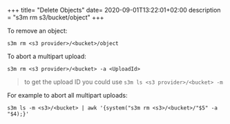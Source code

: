 +++
title= "Delete Objects"
date= 2020-09-01T13:22:01+02:00
description = "s3m rm s3/bucket/object"
+++

To remove an object:

    s3m rm <s3 provider>/<bucket>/object

To abort a multipart upload:

    s3m rm <s3 provider>/<bucket> -a <UploadId>

> to get the upload ID you could use `s3m ls <s3 provider>/<bucket> -m`


For example to abort all multipart uploads:

    s3m ls -m <s3>/<bucket> | awk '{system("s3m rm <s3>/<bucket>/"$5" -a "$4);}'
